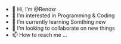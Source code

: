 - 👋 Hi, I’m @Renoxr
- 👀 I’m interested in Programming & Coding
- 🌱 I’m currently learning Somthing new
- 💞️ I’m looking to collaborate on new things
- 📫 How to reach me ...

<!---
Renoxr/Renoxr is a ✨ special ✨ repository because its `README.md` (this file) appears on your GitHub profile.
You can click the Preview link to take a look at your changes.
--->

